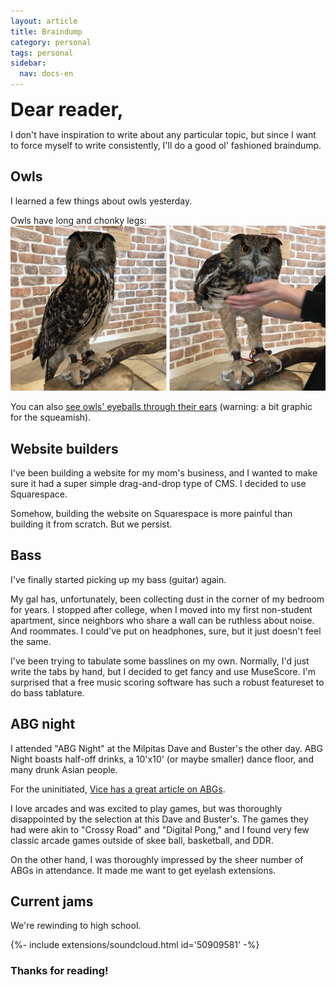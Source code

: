 ```yaml
---
layout: article
title: Braindump
category: personal
tags: personal
sidebar:
  nav: docs-en
---
```


<div style="font-size: 30px"><b>Dear reader,</b></div>

I don't have inspiration to write about any particular topic, but since I want to force myself to write consistently, I'll do a good ol' fashioned braindump.

## Owls
I learned a few things about owls yesterday.

Owls have long and chonky legs:
![owl with legs exposed](/assets/img/owl.jpg)

You can also [see owls' eyeballs through their ears](https://www.livescience.com/61673-owl-eye-seen-through-ear.html) (warning: a bit graphic for the squeamish).


## Website builders
I've been building a website for my mom's business, and I wanted to make sure it had a super simple drag-and-drop type of CMS. I decided to use Squarespace.

Somehow, building the website on Squarespace is more painful than building it from scratch. But we persist.

## Bass
I've finally started picking up my bass (guitar) again.

My gal has, unfortunately, been collecting dust in the corner of my bedroom for years. I stopped after college, when I moved into my first non-student apartment, since neighbors who share a wall can be ruthless about noise. And roommates. I could've put on headphones, sure, but it just doesn't feel the same.

I've been trying to tabulate some basslines on my own. Normally, I'd just write the tabs by hand, but I decided to get fancy and use MuseScore. I'm surprised that a free music scoring software has such a robust featureset to do bass tablature. 

## ABG night
I attended "ABG Night" at the Milpitas Dave and Buster's the other day. ABG Night boasts half-off drinks, a 10'x10' (or maybe smaller) dance floor, and many drunk Asian people.

For the uninitiated, [Vice has a great article on ABGs](https://i-d.vice.com/en/article/g5p44x/it-was-a-cultural-reset-a-short-history-of-the-abg-aesthetic). 

I love arcades and was excited to play games, but was thoroughly disappointed by the selection at this Dave and Buster's. The games they had were akin to "Crossy Road" and "Digital Pong," and I found very few classic arcade games outside of skee ball, basketball, and DDR.

On the other hand, I was thoroughly impressed by the sheer number of ABGs in attendance. It made me want to get eyelash extensions.


## Current jams
We're rewinding to high school. 
<div>{%- include extensions/soundcloud.html id='50909581' -%}</div>


### Thanks for reading!

